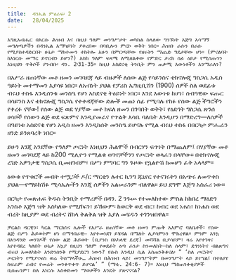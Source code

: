 ```yaml
---
title:  ዳንኤል ምዕራፍ፡ 2
date:   28/04/2025
---
```


`እግዚአብሔር በእርሱ ሕዝብ እና በዚህ ዓለም መንግሥታት መካከል ስላለው ግንኙነት እጅግ አሳማኝ መግለጫዎችን በዳንኤል አማካይነት ያቀረበው በባቢሎን ምርኮ ወቅት ነበር። ሕዝቡ ራሱን በራሱ የሚያስተዳድርበት ሁኔታ ማክተሙን ተከትሎ አሁን በምርጫቸው የዘሩትን ማጨድ ግዴታቸው ሆነ። (ምናልባት ከእነርሱ መማር ይኖርብን ይሆን?) እስከ ዓለም ፍጻሜ ለሚዘልቀው የምድር ታሪክ ሰፊ ዕይታ የሚሰጡንን እነዚህን ጥቅሶች ያንብቡ፡ ዳን. 2፡31-35። ከዚህ አስደናቂ ትንቢት ምን ጠቃሚ እውነቶችን እንማራለን?`

በአሥራ ዘጠነኛው መቶ ዘመን መገባደጃ ላይ ብዙዎች ለሰው ልጅ የሳይንስና ቴክኖሎጂ ግስጋሴ አዲስ ዓይነት መተማመን እያሳዩ ነበር። ለአብነት ያህል የፓሪስ ኤግዚቢሽን (1900) ሰዎች ስለ ወደፊቱ ብሩህ ተስፋ እንዲሰንቁ መንስዔ የሆነ አስደናቂ ትዕይነት ነበር። እንደ እውነቱ ከሆነ፣ ሰብዓዊው ፍጡር በሳይንስ እና ቴክኖሎጂ ግስጋሴ የተቀዳጃቸው ድሎች መጠነ ሰፊ የሚባሉ የከፉ የሰው ልጅ ችግሮችን የቀረፉ ናቸው! የሰው ልጅ ወደ ሃያኛው መቶ ክፍለ ዘመን በገባበት ወቅት፣ የዕድገት ግስጋሴ ጽንሰ ሀሳቦች የሰውን ልጅ ወደ ፍጽምና እንዲያመራና የጥልቅ እሳቤ ባለቤት እንዲሆን በማድረግ—ለሰዎች በዓይነቱ አስደናቂ የሆነ አዲስ ዘመን እንዲከሰት መንስዔ ይሆናሉ የሚል ብሩህ ተስፋ በበርካታ ምሑራን ዘንድ ይንጸባረቅ ነበር።

ይሁን እንጂ አንደኛው የዓለም ጦርነት እነዚህን ሕልሞች በብርሃን ፍጥነት በማጨለም፤ በሃያኛው መቶ ዘመን መገባደጃ ላይ ከ200 ሚሊዮን የሚልቁ ወገኖቻችንን የጦርነት ወላፈን በላቸው። በቴክኖሎጂ ረገድ አዎንታዊ ግስጋሴ ቢመዘገብም፣ በሥነ ምግባር ግን ጉዞው የኋልዮሽ ከመሆን ፈቅ አላላም።

ዕውቁ የጥቁሮች መብት ተሟጋች ዶ/ር ማርቲን ሉተር ኪንግ ጁኒየር የተናገሩትን በአጭሩ ለመጥቀስ ያህል—የማይከሽፉ ሚሳኤሎችን እንጂ ሰዎችን አልሠራንም ብለዋል። ይህ ደግሞ እጅግ አስፈሪ ነው።

በርካታ የመጽሐፍ ቅዱስ ትንቢት ተማሪዎች በዳን. 2 ንጉሡ የተመለከተው ምስል ከከበረ ማዕድን አንስቶ እጅግ ዝቅ እስካለው የሚሸፍን፣ ይኸውም፡ ከወርቅ ወደ ብር፣ ከብር ወደ ነሐስ፣ ከነሐስ ወደ ብረት ከዚያም ወደ ብረትና ሸክላ ቅልቅል ዝቅ እያለ መሄዱን ተገንዝበዋል።

`ቻርልስ ዳርዊን፣ ካርል ማርክስና ሌሎች የአሥራ ዘጠነኛው መቶ ዘመን ምጡቅ አእምሮ ባለቤቶች፣ የሰው ልጅ በሥነ ሕይወትም ሆነ በማኅበራዊ— እየተመነደገ ይሄዳል በማለት ሊያሳምኑን ሞክረዋል። ምንም እንኳ በአንዳንድ መንገዶች የሰው ልጅ ሕይወት (ቢያንስ በአካላዊ ደረጃ) መሻሻል ቢያሳይም፣ ዛሬ እየተገዛና እየተዳደረ ካለበት ሁኔታ አኳያ የዚህን ዓለም የወደፊት ዕጣ ፈንታ ስንመለከት—ስለ ሰላም፣ ደኅንነትና ብልጽግና ብሩህ አመለካከት እንድንሰንቅ የሚያደርግ ነውን? የሱስ እንዲህ ሲል አስጠንቅቆናል፡ “ ‘ስለ ጦርነትና ጦርነትን የሚያናፍስ ወሬ ትሰማላችሁ… ሕዝብ በሕዝብ ላይ፣ መንግሥትም በመንግሥት ላይ ይነሣል፤ በተለያየ ስፍራም ራብና የመሬት መንቀጥቀጥ ይሆናል’ ” (ማቴ. 24:6- 7)። እነዚህ ማስጠንቀቂያዎች ቢሰጡንም፣ ስለ እነርሱ አስቀድመን ማወቃችን እንዴት ያጽናናናል?`